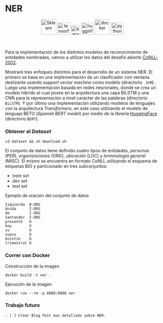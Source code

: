 
# NER

<p  align="center">
<img  src="https://upload.wikimedia.org/wikipedia/commons/0/05/Scikit_learn_logo_small.svg"  alt="Sklearn"  width="50"  height="50"/>
<img  src="https://www.vectorlogo.zone/logos/tensorflow/tensorflow-icon.svg"  alt="tensorflow"  width="40"  height="40"/>
<img  src="https://upload.wikimedia.org/wikipedia/commons/a/ae/Keras_logo.svg"  alt="keras"  width="30"  height="30"/>
<img  src="https://huggingface.co/front/assets/huggingface_logo.svg"  alt="hugginface"  width="40"  height="40"/>
<img  src="https://www.vectorlogo.zone/logos/docker/docker-icon.svg"  alt="docker"  width="50"  height="50"/>
<img  src="https://www.vectorlogo.zone/logos/python/python-icon.svg"  alt="python"  width="40"  height="40"/>
</p>
<p>&nbsp;</p>

Para la implementación de los distintos modelos de reconocimiento de entidades nombradas, vamos a utilizar los datos del desafió abierto [CoNLL-2002](https://www.aclweb.org/anthology/W02-2024.pdf).

Mostraré tres enfoques distintos para el desarrollo de un sistema NER. El primero se basa en una implementación de un clasificador con ventana deslizante usando *support vector machine* como modelo (directorio  ``` SVM```) . Luego una implementación basada en redes neuronales, donde se crea un modelo híbrido el cual posee en la arquitectura una capa BiLSTM y una CNN para la representación a nivel carácter de las palabras (directorio  ``` BiLSTM```). Y por último una implementación utilizando modelos de lenguajes con la arquitectura *Transformers*, en este caso utilizando el modelo de lenguaje BETO (*Spanish BERT model*) por medio de la librería [HuggingFace](https://huggingface.co/) (directorio  ```BERT```).

### Obtener el *Dataset*

```
cd dataset && sh download.sh
```
El conjunto de datos tiene definido cuatro tipos de entidades, *personas* (PER), *organizaciones* (ORG), *ubicación* (LOC) y *terminología general* (MISC). El mismo se encuentra en formato CoNLL utilizando el esquema de etiquetas BIO y particionado en tres subconjuntos:
* *train set*
* *dev set*
* *test set* 

Ejemplo de oración del conjunto de datos
```
Izquierda  B-ORG
Unida      I-ORG
de         I-ORG
Santander  I-ORG
presentó   O
hoy        O
su         O
nuevo      O
boletín    O
trimestral O
```
### Correr con Docker

Construcción de la imagen 
```
docker build -t ner .
```

Ejecución de la imagen
```
docker run --rm -p 8888:8888 ner
```

### Trabajo futuro
```
- [ ] Crear Blog Post mas detallado sobre NER.
```
